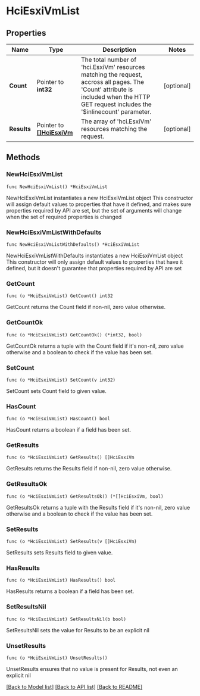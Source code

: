 # HciEsxiVmList

## Properties

Name | Type | Description | Notes
------------ | ------------- | ------------- | -------------
**Count** | Pointer to **int32** | The total number of &#39;hci.EsxiVm&#39; resources matching the request, accross all pages. The &#39;Count&#39; attribute is included when the HTTP GET request includes the &#39;$inlinecount&#39; parameter. | [optional] 
**Results** | Pointer to [**[]HciEsxiVm**](HciEsxiVm.md) | The array of &#39;hci.EsxiVm&#39; resources matching the request. | [optional] 

## Methods

### NewHciEsxiVmList

`func NewHciEsxiVmList() *HciEsxiVmList`

NewHciEsxiVmList instantiates a new HciEsxiVmList object
This constructor will assign default values to properties that have it defined,
and makes sure properties required by API are set, but the set of arguments
will change when the set of required properties is changed

### NewHciEsxiVmListWithDefaults

`func NewHciEsxiVmListWithDefaults() *HciEsxiVmList`

NewHciEsxiVmListWithDefaults instantiates a new HciEsxiVmList object
This constructor will only assign default values to properties that have it defined,
but it doesn't guarantee that properties required by API are set

### GetCount

`func (o *HciEsxiVmList) GetCount() int32`

GetCount returns the Count field if non-nil, zero value otherwise.

### GetCountOk

`func (o *HciEsxiVmList) GetCountOk() (*int32, bool)`

GetCountOk returns a tuple with the Count field if it's non-nil, zero value otherwise
and a boolean to check if the value has been set.

### SetCount

`func (o *HciEsxiVmList) SetCount(v int32)`

SetCount sets Count field to given value.

### HasCount

`func (o *HciEsxiVmList) HasCount() bool`

HasCount returns a boolean if a field has been set.

### GetResults

`func (o *HciEsxiVmList) GetResults() []HciEsxiVm`

GetResults returns the Results field if non-nil, zero value otherwise.

### GetResultsOk

`func (o *HciEsxiVmList) GetResultsOk() (*[]HciEsxiVm, bool)`

GetResultsOk returns a tuple with the Results field if it's non-nil, zero value otherwise
and a boolean to check if the value has been set.

### SetResults

`func (o *HciEsxiVmList) SetResults(v []HciEsxiVm)`

SetResults sets Results field to given value.

### HasResults

`func (o *HciEsxiVmList) HasResults() bool`

HasResults returns a boolean if a field has been set.

### SetResultsNil

`func (o *HciEsxiVmList) SetResultsNil(b bool)`

 SetResultsNil sets the value for Results to be an explicit nil

### UnsetResults
`func (o *HciEsxiVmList) UnsetResults()`

UnsetResults ensures that no value is present for Results, not even an explicit nil

[[Back to Model list]](../README.md#documentation-for-models) [[Back to API list]](../README.md#documentation-for-api-endpoints) [[Back to README]](../README.md)



